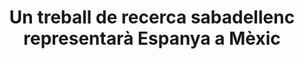 ---
edition: XXIV
title: Un treball de recerca sabadellenc representarà Espanya a Mèxic
image: 8ef15e597b576676.jpg
description: La sabadellenca Estel Gubianes, que va guanyar el Don Bosco amb el treball de recerca, ha estat reconeguda amb un premi a la fira Exporecerca
icon: www.diaridesabadell.com.png
link: https://www.diaridesabadell.com/2023/05/09/treball-recerca-estel-gubianes-guanyadora-exporecerca/
---